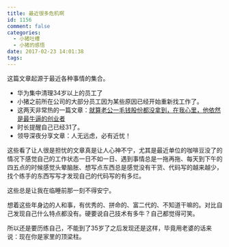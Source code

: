 ```yaml
---
title: 最近很多危机啊
id: 1156
comment: false
categories:
  - 小猪吐槽
  - 小猪的感悟
date: 2017-02-23 14:01:38
tags:
---
```


这篇文章起源于最近各种事情的集合。
- 华为集中清理34岁以上的员工了
- 小猪之前所在公司的大部分员工因为某些原因已经开始重新找工作了。
-  这两天非常热的一篇文章：[就算老公一毛钱股份都没拿到，在我心里，他依然是最牛逼的创业者](http://mp.weixin.qq.com/s/C5aDa0pzoUGk6_4q-qKCaQ)
- 时长提醒自己已经31了。
- 领导深夜分享文章：人无远虑，必有近忧！

这些看了让人很是担忧的文章真是让人心神不宁，尤其是最近单位的咖啡豆没了的情况下感觉自己的工作状态一日不如一日、遇到事情总是一拖再拖、每天到下午的四五点的时候感觉头晕脑胀、想写点东西总是感觉没有干货、代码写的越来越少，找个练手的东西写写才发现自己的代码写的有多烂。

这些总是让我在临睡前那一刻不得安宁。

想着这些年身边的人和事，有优秀的、拼命的、富二代的、不知道干嘛的。对比自己发现自己什么特点都没有。硬要说自己技术有多牛？自己都觉得可笑。

所以还是要历练自己，不能到了35岁了之后发现还是这样，毕竟用老婆的话来说：现在你是家里的顶梁柱。